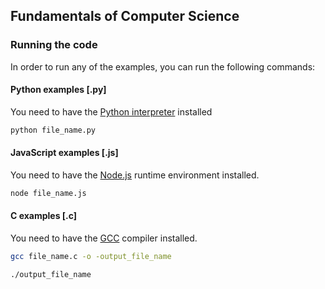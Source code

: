 ## Fundamentals of Computer Science

### Running the code

In order to run any of the examples, you can run the following commands:

#### Python examples [.py]

You need to have the [Python interpreter](https://www.python.org/) installed

```zsh
python file_name.py
```

#### JavaScript examples [.js]

You need to have the [Node.js](https://nodejs.org/en) runtime environment installed.

```zsh
node file_name.js
```

#### C examples [.c]

You need to have the [GCC](https://discussions.apple.com/thread/8336714) compiler installed.

```zsh
gcc file_name.c -o -output_file_name
```

```zsh
./output_file_name
```
